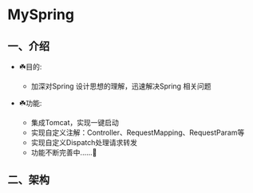 # MySpring

## 一、介绍
*  ☘️目的:
     * 加深对Spring 设计思想的理解，迅速解决Spring 相关问题
    
*  ☘️功能:
     *  集成Tomcat，实现一键启动
     * 实现自定义注解：Controller、RequestMapping、RequestParam等  
     * 实现自定义Dispatch处理请求转发    
     * 功能不断完善中......🚧
    
## 二、架构
